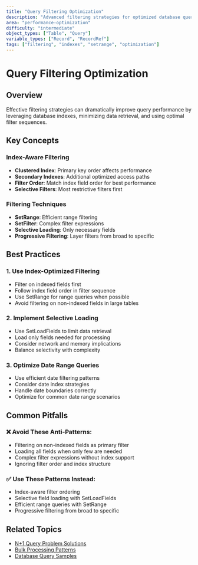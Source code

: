 ```yaml
---
title: "Query Filtering Optimization"
description: "Advanced filtering strategies for optimized database query performance"
area: "performance-optimization"
difficulty: "intermediate"
object_types: ["Table", "Query"]
variable_types: ["Record", "RecordRef"]
tags: ["filtering", "indexes", "setrange", "optimization"]
---
```


# Query Filtering Optimization

## Overview
Effective filtering strategies can dramatically improve query performance by leveraging database indexes, minimizing data retrieval, and using optimal filter sequences.

## Key Concepts

### Index-Aware Filtering
- **Clustered Index**: Primary key order affects performance
- **Secondary Indexes**: Additional optimized access paths
- **Filter Order**: Match index field order for best performance
- **Selective Filters**: Most restrictive filters first

### Filtering Techniques
- **SetRange**: Efficient range filtering
- **SetFilter**: Complex filter expressions  
- **Selective Loading**: Only necessary fields
- **Progressive Filtering**: Layer filters from broad to specific

## Best Practices

### 1. Use Index-Optimized Filtering
- Filter on indexed fields first
- Follow index field order in filter sequence
- Use SetRange for range queries when possible
- Avoid filtering on non-indexed fields in large tables

### 2. Implement Selective Loading
- Use SetLoadFields to limit data retrieval
- Load only fields needed for processing
- Consider network and memory implications
- Balance selectivity with complexity

### 3. Optimize Date Range Queries
- Use efficient date filtering patterns
- Consider date index strategies
- Handle date boundaries correctly
- Optimize for common date range scenarios

## Common Pitfalls

### ❌ Avoid These Anti-Patterns:
- Filtering on non-indexed fields as primary filter
- Loading all fields when only few are needed  
- Complex filter expressions without index support
- Ignoring filter order and index structure

### ✅ Use These Patterns Instead:
- Index-aware filter ordering
- Selective field loading with SetLoadFields
- Efficient range queries with SetRange
- Progressive filtering from broad to specific

## Related Topics
- [N+1 Query Problem Solutions](n-plus-one-query-problem.md)
- [Bulk Processing Patterns](bulk-processing-patterns.md)
- [Database Query Samples](database-query-samples.md)
